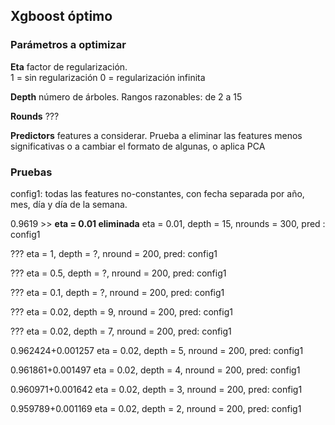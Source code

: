 ## Xgboost óptimo

### Parámetros a optimizar

**Eta** factor de regularización.  
1 = sin regularización 
0 = regularización infinita

**Depth** número de árboles.
Rangos razonables: de 2 a 15

**Rounds** ???

**Predictors** features a considerar.
Prueba a eliminar las features menos significativas o a cambiar el formato de algunas, o aplica PCA

### Pruebas
config1: todas las features no-constantes, con fecha separada por año, mes, día y día de la semana.
 
0.9619 >> **eta = 0.01 eliminada**
eta = 0.01, depth = 15, nrounds = 300, pred : config1

???
eta = 1, depth = ?, nround = 200, pred: config1

???
eta = 0.5, depth = ?, nround = 200, pred: config1

???
eta = 0.1, depth = ?, nround = 200, pred: config1

???
eta = 0.02, depth = 9, nround = 200, pred: config1

???
eta = 0.02, depth = 7, nround = 200, pred: config1

0.962424+0.001257
eta = 0.02, depth = 5, nround = 200, pred: config1

0.961861+0.001497
eta = 0.02, depth = 4, nround = 200, pred: config1

0.960971+0.001642
eta = 0.02, depth = 3, nround = 200, pred: config1

0.959789+0.001169 
eta = 0.02, depth = 2, nround = 200, pred: config1

